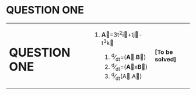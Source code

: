 # QUESTION ONE
<table>
	<tr>
		<td rowspan="3">			
			<h1>QUESTION ONE</h1>
		</td>
	</tr>
	<tr>
		<td>
			<ol>
				<li><label for="qnOneA"><b>A&#8407;</b>=3t<sup>2</sup>i&#8407;+tj&#8407;-t<sup>3</sup>k&#8407;</label>
				</li>
				<ol>	
					<li><sup>d</sup>&frasl;<sub>dt</sub>=(<b>A&#8407;</b>.<b>B&#8407;</b>)
					</li>
					<li><sup>d</sup>&frasl;<sub>dt</sub>=(<b>A&#8407;</b>x<b>B&#8407;</b>)
					</li>
					<li><sup>d</sup>&frasl;<sub>dt</sub>(A&#8407;.A&#8407;)</li>
				</ol>
			</ol>
		</td>
		<td>
			<b>[To be solved]</b>
			<div style="display: none">
				<table>
					<tr>
					<form>
					
					<label for="anOneA">A&#8407;.B&#8407;=<span>AB</span>&#8407;</label><input type="checkbox">
					</tr>
					<tr>
					<label for="anOneA">A&#8407;.B&#8407;=<span>AB</span>&#8407;</label><input type="checkbox">
					</tr>
					<tr>
					<label for="anOneA"><span>AB</span>&#8407;</label><input type="checkbox">
					<input type="submit><input type="reset">
					</form>
					</tr>
				</table>
			</div>	
		</td>
		<td>
			<input type="checkbox"><p>Formula</p>
			<input type="checkbox"><p>Method</p>
			<input type="checkbox>"<p>Answer</p>
		</td>
	</tr>
